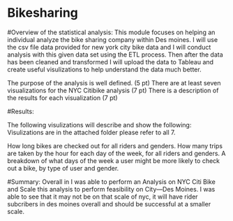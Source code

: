 # Bikesharing

#Overview of the statistical analysis:
This module focuses on helping an individual analyze the bike sharing company within Des moines. I will use the csv file data provided for new york city bike data
and I will conduct analysis with this given data set using the ETL process. Then after the data has been cleaned and transformed I will upload the data to 
Tableau and create useful visulizations to help understand the data much better. 



The purpose of the analysis is well defined. (5 pt)
There are at least seven visualizations for the NYC Citibike analysis (7 pt)
There is a description of the results for each visualization (7 pt)

#Results:

The following visulizations will describe and show the following: 
Visulizations are in the attached folder please refer to all 7. 

How long bikes are checked out for all riders and genders.
How many trips are taken by the hour for each day of the week, for all riders and genders.
A breakdown of what days of the week a user might be more likely to check out a bike, by type of user and gender.









#Summary:
Overall in I was able to perform an Analysis on NYC Citi Bike and Scale this analysis to perform feasibility on City—Des Moines. I was able to see that it may not be on that scale of nyc, it will have rider subcribers in des moines overall and should be successful at a smaller scale. 
